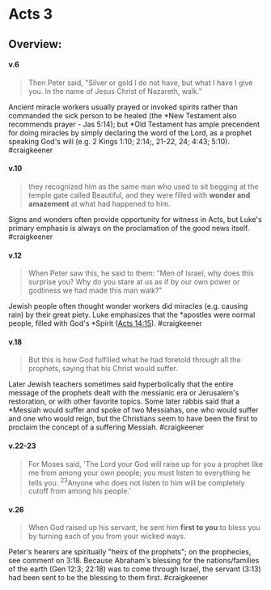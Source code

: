 # Acts 3

## Overview:

#### v.6
>Then Peter said, "Silver or gold I do not have, but what I have I give you. In the name of Jesus Christ of Nazareth, walk."

Ancient miracle workers usually prayed or invoked spirits rather than commanded the sick person to be healed (the \*New Testament also recommends prayer - Jas 5:14); but \*Old Testament has ample precendent for doing miracles by simply declaring the word of the Lord, as a prophet speaking God's will (e.g. 2 Kings 1:10; 2:14;, 21-22, 24; 4:43; 5:10).
#craigkeener 

#### v.10
>they recognized him as the same man who used to sit begging at the temple gate called Beautiful, and they were filled with **wonder and amazement** at what had happened to him.

Signs and wonders often provide opportunity for witness in Acts, but Luke's primary emphasis is always on the proclamation of the good news itself.
#craigkeener 

#### v.12
>When Peter saw this, he said to them: "Men of Israel, why does this surprise you? Why do you stare at us as if by our own power or godliness we had made this man walk?"

Jewish people often thought wonder workers did miracles (e.g. causing rain) by their great piety. Luke emphasizes that the \*apostles were normal people, filled with God's \*Spirit ([Acts 14:15](Acts14#v.15)).
#craigkeener 

#### v.18
>But this is how God fulfilled what he had foretold through all the prophets, saying that his Christ would suffer.

Later Jewish teachers sometimes said hyperbolically that the entire message of the prophets dealt with the messianic era or Jerusalem's restoration, or with other favorite topics. Some later rabbis said that a \*Messiah would suffer and spoke of two Messiahas, one who would suffer and one who would reign, but the Christians seem to have been the first to proclaim the concept of a suffering Messiah.
#craigkeener 



#### v.22-23
>For Moses said, 'The Lord your God will raise up for you a prophet like me from among your own people; you must listen to everything he tells you. <sup>23</sup>Anyone who does not listen to him will be completely cutoff from among his people.'

#### v.26
>When God raised up his servant, he sent him **first to you** to bless you by turning each of you from your wicked ways.

Peter's hearers are spiritually "heirs of the prophets"; on the prophecies, see comment on 3:18. Because Abraham's blessing for the nations/families of the earth (Gen 12:3; 22:18) was to come through Israel, the servant (3:13) had been sent to be the blessing to them first.
#craigkeener 

